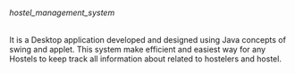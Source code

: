 ###### hostel_management_system

 It is a Desktop application developed and designed using Java concepts of swing and applet.
 This system make efficient and easiest way for any Hostels to keep track all information about related to hostelers and hostel. 

